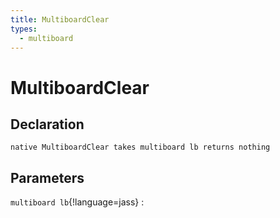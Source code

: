 ```yaml
---
title: MultiboardClear
types:
  - multiboard
---
```


# MultiboardClear

## Declaration

```jass
native MultiboardClear takes multiboard lb returns nothing
```

## Parameters
`multiboard lb`{!language=jass}
: 
